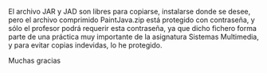 El archivo JAR y JAD son libres para copiarse, instalarse donde se desee, pero el archivo comprimido PaintJava.zip está protegido con contraseña, y sólo el profesor podrá requerir esta contraseña, ya que dicho fichero forma parte de una práctica muy importante de la asignatura Sistemas Multimedia, y para evitar copias indevidas, lo he protegido.


Muchas gracias
